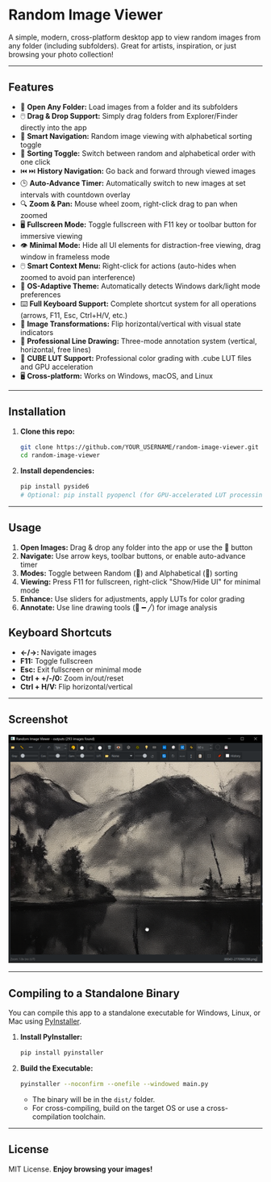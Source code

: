 # Random Image Viewer

A simple, modern, cross-platform desktop app to view random images from any folder (including subfolders). Great for artists, inspiration, or just browsing your photo collection!

---

## Features

- 📁 **Open Any Folder:** Load images from a folder and its subfolders
- 🖱️ **Drag & Drop Support:** Simply drag folders from Explorer/Finder directly into the app
- 🎲 **Smart Navigation:** Random image viewing with alphabetical sorting toggle  
- 🔀 **Sorting Toggle:** Switch between random and alphabetical order with one click
- ⏮️ ⏭️ **History Navigation:** Go back and forward through viewed images
- 🕒 **Auto-Advance Timer:** Automatically switch to new images at set intervals with countdown overlay
- 🔍 **Zoom & Pan:** Mouse wheel zoom, right-click drag to pan when zoomed
- 🖥️ **Fullscreen Mode:** Toggle fullscreen with F11 key or toolbar button for immersive viewing
- 👁️ **Minimal Mode:** Hide all UI elements for distraction-free viewing, drag window in frameless mode
- 🖱️ **Smart Context Menu:** Right-click for actions (auto-hides when zoomed to avoid pan interference)
- 🎨 **OS-Adaptive Theme:** Automatically detects Windows dark/light mode preferences
- ⌨️ **Full Keyboard Support:** Complete shortcut system for all operations (arrows, F11, Esc, Ctrl+H/V, etc.)
- 🔄 **Image Transformations:** Flip horizontal/vertical with visual state indicators
- 📐 **Professional Line Drawing:** Three-mode annotation system (vertical, horizontal, free lines)
- 🎨 **CUBE LUT Support:** Professional color grading with .cube LUT files and GPU acceleration
- 🖥️ **Cross-platform:** Works on Windows, macOS, and Linux

---

## Installation

1. **Clone this repo:**
   ```sh
   git clone https://github.com/YOUR_USERNAME/random-image-viewer.git
   cd random-image-viewer
   ```

2. **Install dependencies:**
   ```sh
   pip install pyside6
   # Optional: pip install pyopencl (for GPU-accelerated LUT processing)
   ```

---

## Usage

1. **Open Images:** Drag & drop any folder into the app or use the 📁 button
2. **Navigate:** Use arrow keys, toolbar buttons, or enable auto-advance timer
3. **Modes:** Toggle between Random (🎲) and Alphabetical (🔀) sorting
4. **Viewing:** Press F11 for fullscreen, right-click "Show/Hide UI" for minimal mode
5. **Enhance:** Use sliders for adjustments, apply LUTs for color grading
6. **Annotate:** Use line drawing tools (📏 ━ ╱) for image analysis

## Keyboard Shortcuts

- **←/→:** Navigate images  
- **F11:** Toggle fullscreen
- **Esc:** Exit fullscreen or minimal mode
- **Ctrl + +/-/0:** Zoom in/out/reset
- **Ctrl + H/V:** Flip horizontal/vertical

---

## Screenshot

![Main Window](screenshots/main_window.png)

---

## Compiling to a Standalone Binary

You can compile this app to a standalone executable for Windows, Linux, or Mac using [PyInstaller](https://pyinstaller.org/).

1. **Install PyInstaller:**
   ```sh
   pip install pyinstaller
   ```
2. **Build the Executable:**
   ```sh
   pyinstaller --noconfirm --onefile --windowed main.py
   ```
   - The binary will be in the `dist/` folder.
   - For cross-compiling, build on the target OS or use a cross-compilation toolchain.

---

## License

MIT License. **Enjoy browsing your images!**

